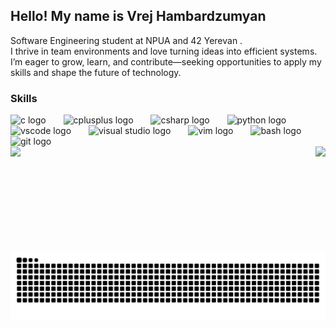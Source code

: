 <h2 align="left">Hello! My name is Vrej Hambardzumyan<br></h2>

 Software Engineering student at NPUA and 42 Yerevan .<br>I thrive in team environments and love turning ideas into efficient systems.<br>I’m eager to grow, learn, and contribute—seeking opportunities to apply my skills and shape the future of technology.

###


<h3>Skills</h3>

<div align="left">
  <img src="https://cdn.jsdelivr.net/gh/devicons/devicon/icons/c/c-original.svg" height="40" alt="c logo" />
  <img width="20" />
  <img src="https://cdn.jsdelivr.net/gh/devicons/devicon/icons/cplusplus/cplusplus-original.svg" height="40" alt="cplusplus logo" />
  <img width="20" />
  <img src="https://cdn.jsdelivr.net/gh/devicons/devicon/icons/csharp/csharp-original.svg" height="40" alt="csharp logo" />
  <img width="20" />
  <img src="https://cdn.jsdelivr.net/gh/devicons/devicon/icons/python/python-original.svg" height="40" alt="python logo" />
  <img width="20" />
  <img src="https://cdn.jsdelivr.net/gh/devicons/devicon/icons/vscode/vscode-original.svg" height="40" alt="vscode logo" />
  <img width="20" />
 <img src="https://cdn.jsdelivr.net/gh/devicons/devicon/icons/visualstudio/visualstudio-plain.svg" height="40" alt="visual studio logo" />
  <img width="20" />
  <img src="https://cdn.jsdelivr.net/gh/devicons/devicon/icons/vim/vim-original.svg" height="40" alt="vim logo" />
  <img width="20" />
  <img src="https://cdn.jsdelivr.net/gh/devicons/devicon/icons/bash/bash-original.svg" height="40" alt="bash logo" />
  <img width="20" />
  <img src="https://cdn.jsdelivr.net/gh/devicons/devicon/icons/git/git-original.svg" height="40" alt="git logo" />
</div>




<div align="left">
  <img src="https://github-readme-stats.vercel.app/api/top-langs/?username=VrejHambardzumyan&theme=algolia&show_icons=true&hide_border=true&layout=compact" width="370px" />
 <img align="right" height="168" src="https://user-images.githubusercontent.com/74038190/225813708-98b745f2-7d22-48cf-9150-083f1b00d6c9.gif"  />
</div>


###
<picture>
  <source media="(prefers-color-scheme: dark)" srcset="https://raw.githubusercontent.com/VrejHambardzumyan/VrejHambardzumyan/output/github-snake-dark.svg" />
  <source media="(prefers-color-scheme: light)" srcset="https://raw.githubusercontent.com/VrejHambardzumyan/VrejHambardzumyan/output/github-snake.svg" />
  <img alt="github-snake" src="https://raw.githubusercontent.com/VrejHambardzumyan/VrejHambardzumyan/output/github-snake.svg" />
</picture>





